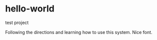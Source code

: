 # hello-world
test project

Following the directions and learning how to use this system. Nice font.
